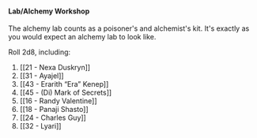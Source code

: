 #### Lab/Alchemy Workshop

The alchemy lab counts as a poisoner's and alchemist's kit. It's exactly as you would expect an alchemy lab to look like. 

  

Roll 2d8, including: 
1. [[21 - Nexa Duskryn]]
2. [[31 - Ayajel]]
3. [[43 - Erarith “Era” Kenep]]
4. [[45 - (Di) Mark of Secrets]]
5. [[16 - Randy Valentine]]
6. [[18 - Panaji Shasto]]
7. [[24 - Charles Guy]]
8. [[32 - Lyari]]
    

  
